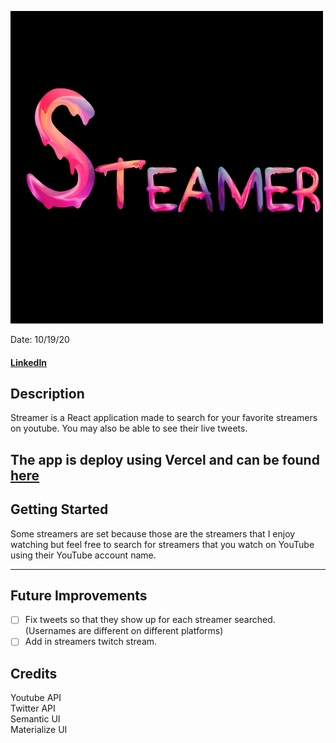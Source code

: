 ![](public/images/streamer-heading.png)

Date: 10/19/20

#### [LinkedIn](https://www.linkedin.com/in/samueltrahan/)

## Description

Streamer is a React application made to search for your favorite streamers on youtube.  You may also be able to see their live tweets.

The app is deploy using Vercel and can be found [here](https://streamer-62w1q7j4l.vercel.app/)
---

## Getting Started

Some streamers are set because those are the streamers that I enjoy watching but feel free to search for streamers that you watch on YouTube using their YouTube account name.

---

## Future Improvements

- [ ] Fix tweets so that they show up for each streamer searched.(Usernames are different on different platforms)
- [ ] Add in streamers twitch stream.
  
## Credits
Youtube API<br/>
Twitter API<br/>
Semantic UI<br/>
Materialize UI<br/>

